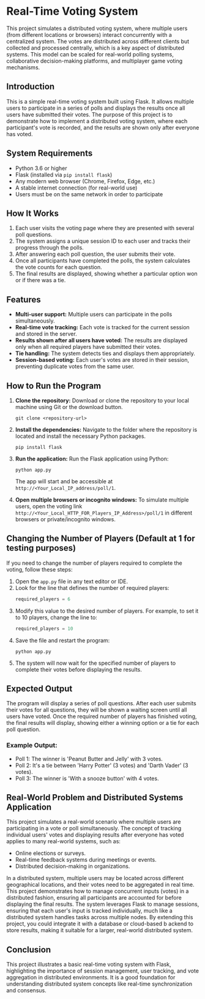 
# Real-Time Voting System
This project simulates a distributed voting system, where multiple 
users (from different locations or browsers) interact concurrently 
with a centralized system. The votes are distributed across different 
clients but collected and processed centrally, which is a key aspect 
of distributed systems. This model can be scaled for real-world polling 
systems, collaborative decision-making platforms, and multiplayer game 
voting mechanisms.

## Introduction

This is a simple real-time voting system built using Flask. 
It allows multiple users to participate in a series of polls 
and displays the results once all users have submitted their votes. 
The purpose of this project is to demonstrate how to implement a 
distributed voting system, where each participant's vote is recorded, 
and the results are shown only after everyone has voted.

## System Requirements

- Python 3.6 or higher
- Flask (installed via `pip install flask`)
- Any modern web browser (Chrome, Firefox, Edge, etc.)
- A stable internet connection (for real-world use)
- Users must be on the same network in order to participate

## How It Works

1. Each user visits the voting page where they are presented with several poll questions.
2. The system assigns a unique session ID to each user and tracks their progress through the polls.
3. After answering each poll question, the user submits their vote.
4. Once all participants have completed the polls, the system calculates the vote counts for each question.
5. The final results are displayed, showing whether a particular option won or if there was a tie.

## Features

- **Multi-user support:** Multiple users can participate in the polls simultaneously.
- **Real-time vote tracking:** Each vote is tracked for the current session and stored in the server.
- **Results shown after all users have voted:** The results are displayed only when all required players have submitted their votes.
- **Tie handling:** The system detects ties and displays them appropriately.
- **Session-based voting:** Each user's votes are stored in their session, preventing duplicate votes from the same user.

## How to Run the Program

1. **Clone the repository:**
   Download or clone the repository to your local machine using Git or the download button.
   ```
   git clone <repository-url>
   ```

2. **Install the dependencies:**
   Navigate to the folder where the repository is located and install the necessary Python packages.
   ```
   pip install flask
   ```

3. **Run the application:**
   Run the Flask application using Python:
   ```
   python app.py
   ```
   The app will start and be accessible at `http://<Your_Local_IP_address/poll/1`.

4. **Open multiple browsers or incognito windows:**
   To simulate multiple users, open the voting link `http://<Your_Local_HTTP_FOR_Players_IP_Address>/poll/1` in different browsers or private/incognito windows.

## Changing the Number of Players (Default at 1 for testing purposes)

If you need to change the number of players required to complete the voting, follow these steps:

1. Open the `app.py` file in any text editor or IDE.
2. Look for the line that defines the number of required players:
   ```python
   required_players = 6
   ```
3. Modify this value to the desired number of players. For example, to set it to 10 players, change the line to:
   ```python
   required_players = 10
   ```
4. Save the file and restart the program:
   ```
   python app.py
   ```
5. The system will now wait for the specified number of players to complete their votes before displaying the results.

## Expected Output

The program will display a series of poll questions. After each user submits their votes for all questions, they will be shown a waiting screen until all users have voted. Once the required number of players has finished voting, the final results will display, showing either a winning option or a tie for each poll question.

### Example Output:
- Poll 1: The winner is 'Peanut Butter and Jelly' with 3 votes.
- Poll 2: It's a tie between 'Harry Potter' (3 votes) and 'Darth Vader' (3 votes).
- Poll 3: The winner is 'With a snooze button' with 4 votes.

## Real-World Problem and Distributed Systems Application

This project simulates a real-world scenario where multiple users are participating in a vote or poll simultaneously. The concept of tracking individual users' votes and displaying results after everyone has voted applies to many real-world systems, such as:
- Online elections or surveys.
- Real-time feedback systems during meetings or events.
- Distributed decision-making in organizations.

In a distributed system, multiple users may be located across different geographical locations, 
and their votes need to be aggregated in real time. This project demonstrates how to manage 
concurrent inputs (votes) in a distributed fashion, ensuring all participants are accounted for 
before displaying the final results. The system leverages Flask to manage sessions, ensuring that 
each user's input is tracked individually, much like a distributed system handles tasks across 
multiple nodes. By extending this project, you could integrate it with a database or cloud-based b
ackend to store results, making it suitable for a larger, real-world distributed system.

## Conclusion

This project illustrates a basic real-time voting system with Flask, highlighting the importance 
of session management, user tracking, and vote aggregation in distributed environments. It is a 
good foundation for understanding distributed system concepts like real-time synchronization and 
consensus.
